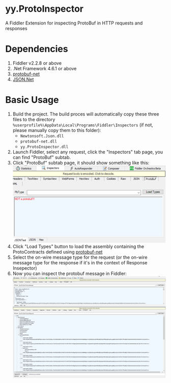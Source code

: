 # yy.ProtoInspector
A Fiddler Extension for inspecting ProtoBuf in HTTP requests and responses

# Dependencies
1. Fiddler v2.2.8 or above 
2. .Net Framework 4.6.1 or above
3. [protobuf-net](https://github.com/mgravell/protobuf-net)
4. [JSON.Net](https://www.newtonsoft.com/json)

# Basic Usage
1. Build the project. The build proces will automatically copy these three files to the directory ```%userprofile%\AppData\Local\Programs\Fiddler\Inspectors``` (if not, please manually copy them to this folder):  
    * ```Newtonsoft.Json.dll```
    * ```protobuf-net.dll```
    * ```yy.ProtoInspector.dll```
2. Launch Fiddler, select any request, click the "Inspectors" tab page, you can find "ProtoBuf" subtab. 
3. Click "ProtoBuf" subtab page, it should show something like this: ![protoinspector not initalized](/screenshots/protobuf-tab-not-initialized.png)
4. Click "Load Types" button to load the assembly containing the ProtoContracts defined using [protobuf-net](https://github.com/mgravell/protobuf-net)
5. Select the on-wire message type for the request (or the on-wire message type for the response if it's in the context of Response Insepector)
6. Now you can inspect the protobuf message in Fiddler: ![JSON text or JSON object tree](/screenshots/protobuf-tab.png)
